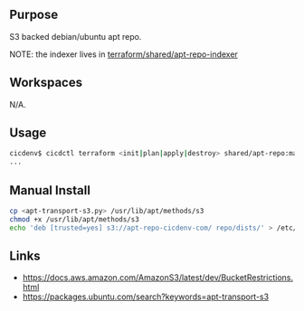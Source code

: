 ## Purpose
S3 backed debian/ubuntu apt repo.

NOTE: the indexer lives in [terraform/shared/apt-repo-indexer](../apt-repo-indexer)

## Workspaces
N/A.

## Usage
```bash
cicdenv$ cicdctl terraform <init|plan|apply|destroy> shared/apt-repo:main
...
```

## Manual Install
```bash
cp <apt-transport-s3.py> /usr/lib/apt/methods/s3
chmod +x /usr/lib/apt/methods/s3
echo 'deb [trusted=yes] s3://apt-repo-cicdenv-com/ repo/dists/' > /etc/apt/sources.list.d/s3-repos.list
```

## Links
* https://docs.aws.amazon.com/AmazonS3/latest/dev/BucketRestrictions.html
* https://packages.ubuntu.com/search?keywords=apt-transport-s3

